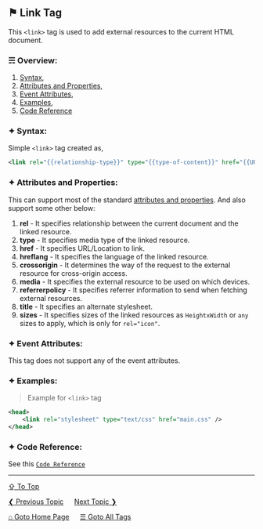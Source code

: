 ## &#9873; Link Tag
This `<link>` tag is used to add external resources to the current HTML document.

### &#9780; Overview:
1. [Syntax](#-syntax),
2. [Attributes and Properties](#-attributes-and-properties),
3. [Event Attributes](#-event-attributes),
4. [Examples](#-examples),
5. [Code Reference](#-code-reference)

### &#10022; Syntax:
Simple `<link>` tag created as, 
```xml
<link rel="{{relationship-type}}" type="{{type-of-content}}" href="{{URL/Location}}">
```

### &#10022; Attributes and Properties:
This can support most of the standard [attributes and properties](../docs/attributes-and-properties.md).
And also support some other below:
1. **rel** - It specifies relationship between the current document and the linked resource.
2. **type** - It specifies media type of the linked resource.
3. **href** - It specifies URL/Location to link.
4. **hreflang** - It specifies the language of the linked resource.
5. **crossorigin** - It determines the way of the request to the external resource for cross-origin access. 
6. **media** - It specifies the external resource to be used on which devices.
7. **referrerpolicy** - It specifies referrer information to send when fetching external resources.
8. **title** - It specifies an alternate stylesheet.
9. **sizes** - It specifies sizes of the linked resources as `HeightxWidth` or `any` sizes to apply, which is only for `rel="icon"`.


### &#10022; Event Attributes:
This tag does not support any of the event attributes.

### &#10022; Examples:
> Example for `<link>` tag 
```xml
<head>
	<link rel="stylesheet" type="text/css" href="main.css" />
</head>
```

### &#10022; Code Reference:
See this [`Code Reference`](../code/link-tag.html)

---
[&#8682; To Top](#-link-tag)

[&#10094; Previous Topic](./li-tag.md) &emsp; [Next Topic &#10095;](./main-tag.md)

[&#8962; Goto Home Page](../README.md) &emsp; [&#9776; Goto All Tags](../all-tags.md)
